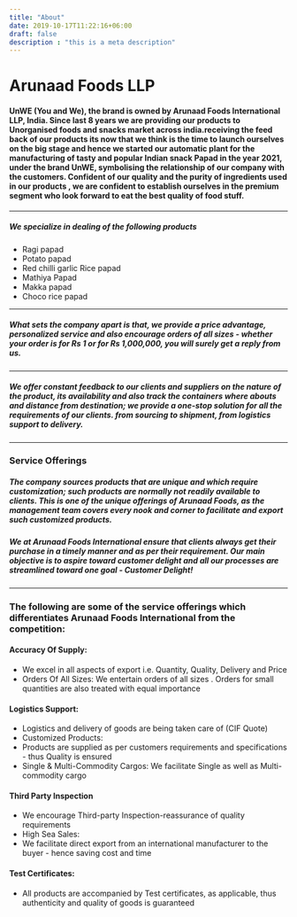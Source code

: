 ```yaml
---
title: "About"
date: 2019-10-17T11:22:16+06:00
draft: false
description : "this is a meta description"
---
```


# Arunaad Foods LLP


#### UnWE (You and We), the brand is owned by Arunaad Foods International LLP, India. Since last 8 years we are providing our products to Unorganised foods and snacks market across india.receiving the feed back of our products its now that we think is the time to launch ourselves on the big stage and hence we started our automatic plant for the manufacturing of tasty and popular Indian snack Papad in the year 2021, under the brand UnWE, symbolising the relationship of our company with the customers. Confident of our quality and the purity of ingredients used in our products , we are confident to establish ourselves in the premium segment who look forward to eat the best quality of food stuff.

------------

##### We specialize in dealing of the following products
- Ragi papad
- Potato papad
- Red chilli garlic Rice papad
- Mathiya Papad
- Makka papad
- Choco rice papad

------------

##### What sets the company apart is that, we provide a price advantage, personalized service and also encourage orders of all sizes - whether your order is for Rs 1 or for Rs 1,000,000, you will surely get a reply from us.

------------

##### We offer constant feedback to our clients and suppliers on the nature of the product, its availability and also track the containers where abouts and distance from destination; we provide a one-stop solution for all the requirements of our clients. from sourcing to shipment, from logistics support to delivery.

------------

### Service Offerings
##### The company sources products that are unique and which require customization; such products are normally not readily available to clients. This is one of the unique offerings of Arunaad Foods, as the management team covers every nook and corner to facilitate and export such customized products.

##### We at Arunaad Foods International ensure that clients always get their purchase in a timely manner and as per their requirement. Our main objective is to aspire toward customer delight and all our processes are streamlined toward one goal - Customer Delight!

------------

### The following are some of the service offerings which differentiates Arunaad Foods International from the competition:


####  Accuracy Of Supply:
- We excel in all aspects of export i.e. Quantity, Quality, Delivery and Price
-  Orders Of All Sizes: We entertain orders of all sizes . Orders for small quantities are also treated with equal importance

#### Logistics Support:
- Logistics and delivery of goods are being taken care of (CIF Quote)
-  Customized Products:
- Products are supplied as per customers requirements and specifications - thus Quality is ensured
-  Single & Multi-Commodity Cargos: We facilitate Single as well as Multi-commodity cargo
 
####  Third Party Inspection
- We encourage Third-party Inspection-reassurance of quality requirements
-  High Sea Sales:
- We facilitate direct export from an international manufacturer to the buyer - hence saving cost and time
 
####  Test Certificates:
- All products are accompanied by Test certificates, as applicable, thus authenticity and quality of goods is guaranteed
